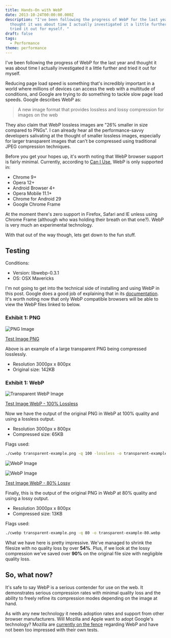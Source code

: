 ```yaml
---
title: Hands-On with WebP
date: 2013-10-24T00:00:00.000Z
description: "I've been following the progress of WebP for the last year and
  thought it was about time I actually investigated it a little further and
  tried it out for myself. "
draft: false
tags:
  - Performance
theme: performance
---
```

I've been following the progress of WebP for the last year and thought it was about time I actually investigated it a little further and tried it out for myself. 

Reducing page load speed is something that's incredibly important in a world where millions of devices can access the web with a multitude of conditions, and Google are trying to do something to tackle slow page load speeds. Google describes WebP as: 

> A new image format that provides lossless and lossy compression for images on the web

They also claim that WebP lossless images are "26% smaller in size compared to PNGs". I can already hear all the performance-savvy developers salivating at the thought of smaller lossless images, especially for larger transparent images that can't be compressed using traditional JPEG compression techniques.

Before you get your hopes up, it's worth noting that WebP browser support is fairly minimal. Currently, according to [Can I Use](http://caniuse.com/webp), WebP is only supported in:

* Chrome 9+
* Opera 12+
* Android Browser 4+
* Opera Mobile 11.1+
* Chrome for Android 29
* Google Chrome Frame

At the moment there's zero support in Firefox, Safari and IE unless using Chrome Frame (although who was holding their breath on that one?). WebP is very much an experimental technology. 

With that out of the way though, lets get down to the fun stuff.

## Testing

Conditions:

* Version: libwebp-0.3.1
* OS: OSX Mavericks

I'm not going to get into the technical side of installing and using WebP in this post. Google does a good job of explaining that in its [documentation](https://developers.google.com/speed/webp/download). It's worth noting now that only WebP compatible browsers will be able to view the WebP files linked to below.

### Exhibit 1: PNG

![PNG Image](/img/transparent-example.png "PNG Image")

[Test Image PNG](/images/articles/hands-on-webp/transparent-example.png)

Above is an example of a large transparent PNG being compressed losslessly.

* Resolution 3000px x 800px
* Original size: 142KB

### Exhibit 1: WebP

![Transparent WebP Image](/img/transparent-example.webp "Transparent WebP Image")

[Test Image WebP - 100% Lossless](/images/articles/hands-on-webp/transparent-example.webp)

Now we have the output of the original PNG in WebP at 100% quality and using a lossless output.

* Resolution 3000px x 800px
* Compressed size: 65KB

Flags used:

```bash
./cwebp transparent-example.png -q 100 -lossless -o transparent-example-80.webp
```

<img src="/images/articles/hands-on-webp/transparent-example-80.webp" alt="WebP Image" />

![WebP Image](/img/transparent-example-80.webp "WebP Image")

[Test Image WebP - 80% Lossy](/images/articles/hands-on-webp/transparent-example-80.webp)

Finally, this is the output of the original PNG in WebP at 80% quality and using a lossy output.

* Resolution 3000px x 800px
* Compressed size: 13KB

Flags used:

```bash
./cwebp transparent-example.png -q 80 -o transparent-example-80.webp
```

What we have here is pretty impressive. We've managed to shrink the filesize with no quality loss by over **54%**. Plus, if we look at the lossy compression we've saved over **90%** on the original file size with negligible quality loss.

## So, what now?

It's safe to say WebP is a serious contender for use on the web. It demonstrates serious compression rates with minimal quality loss and the ability to freely refine its compression modes depending on the image at hand.

As with any new technology it needs adoption rates and support from other browser manufacturers. Will Mozilla and Apple want to adopt Google's technology? Mozilla are [currently on the fence](http://news.cnet.com/8301-1023_3-57608064-93/mozilla-unimpressed-with-googles-web-photo-standard/) regarding WebP and have not been too impressed with their own tests.